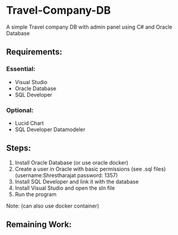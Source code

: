 # Travel-Company-DB
A simple Travel company DB with admin panel using C# and Oracle Database


## Requirements:
### Essential:
* Visual Studio
* Oracle Database 
* SQL Developer

### Optional:
* Lucid Chart
* SQL Developer Datamodeler


## Steps:

1.  Install Oracle Database (or use oracle docker)
2.  Create a user in Oracle with basic permissions (see .sql files) (username:Shrestharajat password: 1357)
3.  Install SQL Developer and link it with the database
4.  Install Visual Studio and open the sln file
5.  Run the program


Note:  (can also use docker container) 


## Remaining Work:

